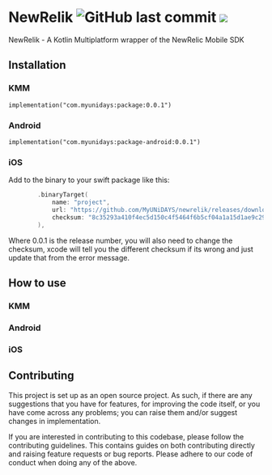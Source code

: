 <h1 align="left">NewRelik
<img alt="GitHub last commit" src="https://img.shields.io/github/last-commit/MyUNiDAYS/newrelik?style=flat-square"> <a href="https://git.live"><img src="https://img.shields.io/badge/collaborate-on%20gitlive-blueviolet?style=flat-square"></a>
</h1>

NewRelik - A Kotlin Multiplatform wrapper of the NewRelic Mobile SDK

## Installation

### KMM

```
implementation("com.myunidays:package:0.0.1")
```

### Android

```
implementation("com.myunidays:package-android:0.0.1")
```

### iOS

Add to the binary to your swift package like this:

```swift
        .binaryTarget(
            name: "project",
            url: "https://github.com/MyUNiDAYS/newrelik/releases/download/0.0.1/0.0.1.zip",
            checksum: "8c35293a410f4ec5d150c4f5464f6b5cf04a1a15d1ae9c29126bb0b7a7dc2a54"
        ),
```

Where 0.0.1 is the release number, you will also need to change the checksum, xcode will tell you the different checksum if its wrong and just update that from the error message.

## How to use

### KMM

### Android

### iOS

## Contributing

This project is set up as an open source project. As such, if there are any suggestions that you have for features, for improving the code itself, or you have come across any problems; you can raise them and/or suggest changes in implementation.

If you are interested in contributing to this codebase, please follow the contributing guidelines. This contains guides on both contributing directly and raising feature requests or bug reports. Please adhere to our code of conduct when doing any of the above.
